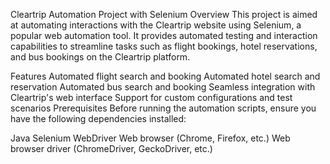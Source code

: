 Cleartrip Automation Project with Selenium
Overview
This project is aimed at automating interactions with the Cleartrip website using Selenium, a popular web automation tool. It provides automated testing and interaction capabilities to streamline tasks such as flight bookings, hotel reservations, and bus bookings on the Cleartrip platform.

Features
Automated flight search and booking
Automated hotel search and reservation
Automated bus search and booking
Seamless integration with Cleartrip's web interface
Support for custom configurations and test scenarios
Prerequisites
Before running the automation scripts, ensure you have the following dependencies installed:

Java
Selenium WebDriver
Web browser (Chrome, Firefox, etc.)
Web browser driver (ChromeDriver, GeckoDriver, etc.)
	

